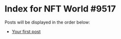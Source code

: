 # Index for NFT World #9517
Posts will be displayed in the order below:

- [Your first post](./001-first.md)

